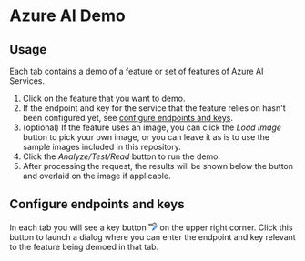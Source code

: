 # Azure AI Demo

## Usage
Each tab contains a demo of a feature or set of features of Azure AI Services.
1. Click on the feature that you want to demo.
1. If the endpoint and key for the service that the feature relies on hasn't been configured yet, see [configure endpoints and keys](#configure-endpoints-and-keys).
1. (optional) If the feature uses an image, you can click the _Load Image_ button to pick your own image, or you can leave it as is to use the sample images included in this repository.
1. Click the _Analyze/Test/Read_ button to run the demo.
1. After processing the request, the results will be shown below the button and overlaid on the image if applicable.

## Configure endpoints and keys
In each tab you will see a key button ![Key icon](Azure%20AI%20Demo/Resources/EditKey.png) on the upper right corner. Click this button to launch a dialog where you can enter the endpoint and key relevant to the feature being demoed in that tab.